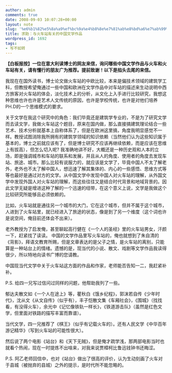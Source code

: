 ```yaml
---
author: admin
comments: true
date: 2008-09-03 10:07:28+00:00
layout: note
slug: '%e6%b1%82%e5%8a%a9%ef%bc%9a%e4%b8%8e%e7%81%ab%e8%bd%a6%e7%ab%99%e6%9c%89%e5%85%b3%e7%9a%84%e4%b8%ad%e5%9b%bd%e6%96%87%e5%ad%a6%e4%bd%9c%e5%93%81'
title: 求助：与火车站有关的中国文学作品
wordpress_id: 1692
tags:
- 写不如转
---
```


**【白板报按】一位在意大利读博士的网友来信，询问哪些中国文学作品与火车和火车站有关，请有懂行的朋友广为推荐。提前致谢！以下是掐头去尾的来信。**

我现在在国外读书，博士论文做火车站的中欧比较，本来是偏技术领域的建筑学工科，但教授希望俺通过一些中国和欧洲在文学作品中对车站的描述来生动说明中西方旅客对火车站的体会，淡化技术上的分析，从文化上入手进行比较研究，我想这种思维也许也许是艺术人文传统的原因，也许是学校传统，也许是对他们培养PH.D的一个思维模式的要求。

关于文学在我这个研究中的角色：我们毕竟还是建筑学专业的，不是为了研究文学而去读文学，我做火车站这个题目，原来在国内做，那么直接搞建筑理论结合一些艺术、技术分析就基本上自称体系了，但是在欧洲这里搞，角度我明显感觉不一样。教授试图消除我所拥有的建筑学领域的知识依赖（当然他们认为这些知识属于基本的，博士之前就应该有了，但是博士研究不应该再继续依赖，而是应该在思维上有拔高），但怎么切入呢? 我准确地讲不好，大概还是一种历史观和人本的立场，即是强调城市和车站的联系和发展，并且从人的角度、使用者的角度去发现车站、旅途、城市。那么比较有说服力的，就应该是文学了，毕竟中国人不太了解老外，老外也不太了解中国人，想迅速了解其集体的、内心的一些感悟、思维方式等等也最好是通过对方的文学。从中国文学中发现中国人对火车站的理解，从外国文学中发现外国人对火车站的理解，而这些往往又是结合时代背景和地域背景的。因此文学无疑是增进这种了解的一个迅速的纽带，在这个意义上说，文学是我做这个比较研究所能够且必须依赖的。

比如，火车站就是通往另一个城市的大门，它在这个城市，但并不属于这个城市，人进到了火车站里，就已经进入了旅途的状态，像是到了另一个维度（这个词也许是说空间，俺目前还体会不出来）。

老外教授为了启发俺，甚至聊起高行健在《一个人的圣经》里的火车站男女，汗颜一下，赶紧找了读读。
中国的文学作品里写火车站的，俺也就想到了朱自清的《背影》，拜语文教育所赐，但是文章表达的是父子之情，是火车站的离别，只能算是一种站台上的情绪。遗憾的是，现当代的小说、散文、戏剧等文学作品我读得很少，所以特地向读书广博的您请教。

中国现当代文学中关于火车站这方面的作品和作家，老师能否告知一二，我赶紧补补。

P.S. 给四一兄写过信问过同样的问题，他帮助我列了一些。

郁达夫散文如《一个人在途上》等，瞿秋白《饿乡纪程》，郭沫若自传《少年时代》，沈从文《从文自传》（似乎有），丰子恺散文集《车厢社会》，《围城》（找找看，有没得火车），余光中《记忆像铁轨一样长》，《铁道游击队》（虽然是红色文学，但里面对铁路的描写丰富而靠谱）。

当代文学，四一兄推荐了《棋王》（似乎有记载火车的）。还有人民文学《中华百年游记精华》（写到火车站的可能性很大）。

然后说了两个电影《站台》和《天下无贼》，但是俺才疏学浅，那两部电影当时也就看个热闹，现在一时提炼不出啥来，对我来说贾樟柯比鲁迅钱钟书还晦涩。

P.S. 阿乙老师回信中，也对《站台》做出了很高的评价，认为生动刻画了火车对于县城（被抛弃的县城）之外的提示，是时代所不能忽略的。
